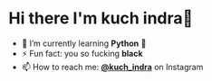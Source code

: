 # Hi there I'm kuch indra👋



<!--
**indra-bit/indra-bit** is a ✨ _special_ ✨ repository because its `README.md` (this file) appears on your GitHub profile.

Here are some ideas to get you started:

- 🔭 I’m currently working on ...
- 🌱 I’m currently learning ...
- 👯 I’m looking to collaborate on ...
- 🤔 I’m looking for help with ...
- 💬 Ask me about ...
- 📫 How to reach me: ...
- 😄 Pronouns: ...
- ⚡ Fun fact: ...
-->
- 🌱 I’m currently learning **Python** 🐍
- ⚡ Fun fact: you so fucking **black**
- 📫 How to reach me: [**@kuch_indra**](https://www.instagram.com/kuch_dra?igsh=dHhrZGdxcXJvbHR0) on Instagram

